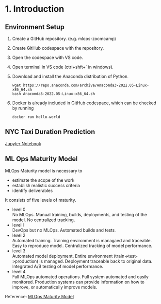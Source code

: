 # 1. Introduction

## Environment Setup

1. Create a GitHub repository. (e.g. mlops-zoomcamp)
2. Create GitHub codespace with the repository.
3. Open the codespace with VS code. 
4. Open terminal in VS code (ctrl+shft+` in  windows).
5. Download and install the Anaconda distribution of Python.

    ```
    wget https://repo.anaconda.com/archive/Anaconda3-2022.05-Linux-x86_64.sh
    bash Anaconda3-2022.05-Linux-x86_64.sh
    ```
6. Docker is already included in GitHub codespace, which can be checked by running
    ```
    docker run hello-world
    ```

## NYC Taxi Duration Prediction

[Jupyter Notebook](duration-prediction.ipynb)

## ML Ops Maturity Model

MLOps Maturity model is necessary to 
- estimate the scope of the work 
- establish realistic success criteria
- identify deliverables 

It consists of five levels of maturity.

- level 0  
No MLOps. Manual training, builds, deployments, and testing of the model. No centralized tracking. 
- level l  
DevOps but no MLOps. Automated builds and tests.
- level 2  
Automated training. Training environment is managaed and traceable. Easy to reproduce model. Centralized tracking of model performance. 
- level 3  
Automated model deployment. Entire environment (train->test->production) is managed. Deployment traceable back to original data. Integrated A/B testing of model performance. 
- level 4  
Full MLOps automated operations. Full system automated and easily monitored. Production systems can provide information on how to improve, or automatically improve models. 

Reference: [MLOps Maturity Model](https://learn.microsoft.com/en-us/azure/architecture/ai-ml/guide/mlops-maturity-model)

